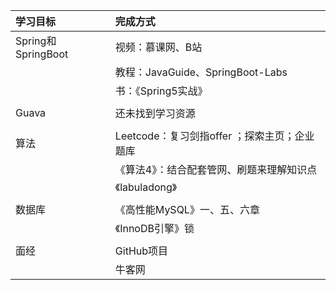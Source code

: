 | 学习目标               | 完成方式                                       |
| :--------------------- | :--------------------------------------------- |
| Spring和SpringBoot | 视频：慕课网、B站                            |
|                        | 教程：JavaGuide、SpringBoot-Labs             |
|                        | 书：《Spring5实战》                          |
| | |
| Guava                  | 还未找到学习资源                               |
| | |
| 算法               | Leetcode：复习剑指offer ；探索主页；企业题库 |
|                        | 《算法4》：结合配套管网、刷题来理解知识点    |
|                        | 《labuladong》                               |
| | |
| 数据库                 | 《高性能MySQL》一、五、六章                  |
|                        | 《InnoDB引擎》锁                            |
| | |
| 面经 | GitHub项目 |
| | 牛客网 |
